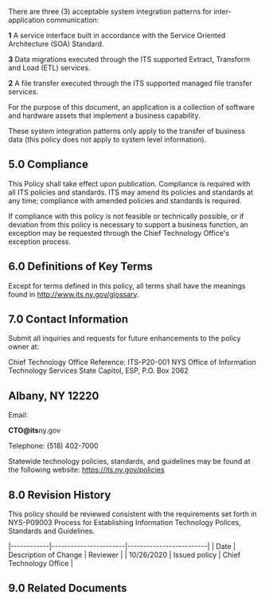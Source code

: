 There are three (3) acceptable system integration patterns for inter-application communication:

**1** A service interface built in accordance with the Service Oriented Architecture (SOA) Standard.

**3** Data migrations executed through the ITS supported Extract, Transform and Load (ETL) services.

**2** A file transfer executed through the ITS supported managed file transfer services.

For the purpose of this document, an application is a collection of software and hardware assets that implement a business capability.

These system integration patterns only apply to the transfer of business data (this policy does not apply to system level information).

## **5.0 Compliance**

This Policy shall take effect upon publication. Compliance is required with all ITS policies and standards. ITS may amend its policies and standards at any time; compliance with amended policies and standards is required.

If compliance with this policy is not feasible or technically possible, or if deviation from this policy is necessary to support a business function, an exception may be requested through the Chief Technology Office's exception process.

## **6.0 Definitions of Key Terms**

Except for terms defined in this policy, all terms shall have the meanings found in http://www.its.ny.gov/glossary.

## **7.0 Contact Information**

Submit all inquiries and requests for future enhancements to the policy owner at:

Chief Technology Office Reference: ITS-P20-001 NYS Office of Information Technology Services State Capitol, ESP, P.O. Box 2062

## **Albany, NY 12220**

Email:

**CTO@its**ny.gov

Telephone: (518) 402-7000

Statewide technology policies, standards, and guidelines may be found at the following website: https://its.ny.gov/policies

## **8.0 Revision History**

This policy should be reviewed consistent with the requirements set forth in NYS-P09003 Process for Establishing Information Technology Polices, Standards and Guidelines.

|------------|-----------------------|-------------------------|
| Date       | Description of Change | Reviewer                |
| 10/26/2020 | Issued policy         | Chief Technology Office |

## **9.0 Related Documents**